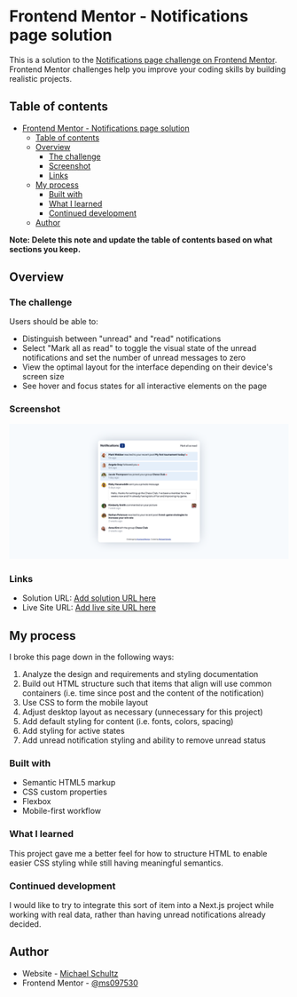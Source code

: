 # Frontend Mentor - Notifications page solution

This is a solution to the [Notifications page challenge on Frontend Mentor](https://www.frontendmentor.io/challenges/notifications-page-DqK5QAmKbC). Frontend Mentor challenges help you improve your coding skills by building realistic projects. 

## Table of contents

- [Frontend Mentor - Notifications page solution](#frontend-mentor---notifications-page-solution)
  - [Table of contents](#table-of-contents)
  - [Overview](#overview)
    - [The challenge](#the-challenge)
    - [Screenshot](#screenshot)
    - [Links](#links)
  - [My process](#my-process)
    - [Built with](#built-with)
    - [What I learned](#what-i-learned)
    - [Continued development](#continued-development)
  - [Author](#author)

**Note: Delete this note and update the table of contents based on what sections you keep.**

## Overview

### The challenge

Users should be able to:

- Distinguish between "unread" and "read" notifications
- Select "Mark all as read" to toggle the visual state of the unread notifications and set the number of unread messages to zero
- View the optimal layout for the interface depending on their device's screen size
- See hover and focus states for all interactive elements on the page

### Screenshot

![](./screenshot-notifications-page.png)

### Links

- Solution URL: [Add solution URL here](https://your-solution-url.com)
- Live Site URL: [Add live site URL here](https://your-live-site-url.com)

## My process
I broke this page down in the following ways:
1. Analyze the design and requirements and styling documentation
2. Build out HTML structure such that items that align will use common containers (i.e. time since post and the content of the notification)
3. Use CSS to form the mobile layout
4. Adjust desktop layout as necessary (unnecessary for this project)
5. Add default styling for content (i.e. fonts, colors, spacing)
6. Add styling for active states
7. Add unread notification styling and ability to remove unread status
### Built with

- Semantic HTML5 markup
- CSS custom properties
- Flexbox
- Mobile-first workflow

### What I learned

This project gave me a better feel for how to structure HTML to enable easier CSS styling while still having meaningful semantics.

### Continued development

I would like to try to integrate this sort of item into a Next.js project while working with real data, rather than having unread notifications already decided.

## Author

- Website - [Michael Schultz](https://mschultz-portfolio.herokuapp.com/)
- Frontend Mentor - [@ms097530](https://www.frontendmentor.io/profile/ms097530)


